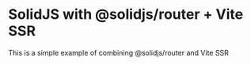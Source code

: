# SolidJS with @solidjs/router + Vite SSR

This is a simple example of combining @solidjs/router and Vite SSR


